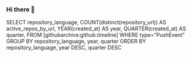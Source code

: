 ### Hi there 👋

SELECT
  repository_language,
  COUNT(distinct(repository_url)) AS active_repos_by_url,
  YEAR(created_at) AS year,
  QUARTER(created_at) AS quarter,
FROM [githubarchive:github.timeline]
WHERE
    type="PushEvent"
GROUP BY
  repository_language,
  year,
  quarter
ORDER BY
  repository_language,
  year DESC,
  quarter DESC
